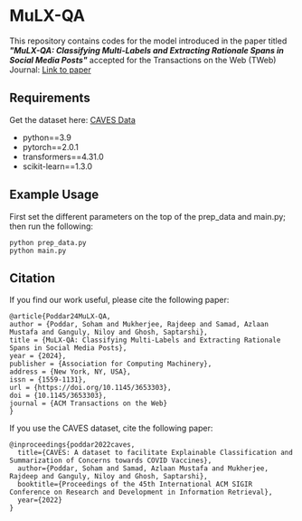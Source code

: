 # MuLX-QA
This repository contains codes for the model introduced in the paper titled ***"MuLX-QA: Classifying Multi-Labels and Extracting Rationale Spans in Social Media Posts"***
accepted for the Transactions on the Web (TWeb) Journal: [Link to paper](https://dl.acm.org/doi/10.1145/3653303)

## Requirements
Get the dataset here: [CAVES Data](https://github.com/sohampoddar26/caves-data)

- python==3.9
- pytorch==2.0.1
- transformers==4.31.0
- scikit-learn==1.3.0


## Example Usage 
First set the different parameters on the top of the prep_data and main.py; then run the following:

```
python prep_data.py
python main.py
```


## Citation
If you find our work useful, please cite the following paper:
```
@article{Poddar24MuLX-QA,
author = {Poddar, Soham and Mukherjee, Rajdeep and Samad, Azlaan Mustafa and Ganguly, Niloy and Ghosh, Saptarshi},
title = {MuLX-QA: Classifying Multi-Labels and Extracting Rationale Spans in Social Media Posts},
year = {2024},
publisher = {Association for Computing Machinery},
address = {New York, NY, USA},
issn = {1559-1131},
url = {https://doi.org/10.1145/3653303},
doi = {10.1145/3653303},
journal = {ACM Transactions on the Web}
}
```

If you use the CAVES dataset, cite the following paper:
```
@inproceedings{poddar2022caves,
  title={CAVES: A dataset to facilitate Explainable Classification and Summarization of Concerns towards COVID Vaccines},
  author={Poddar, Soham and Samad, Azlaan Mustafa and Mukherjee, Rajdeep and Ganguly, Niloy and Ghosh, Saptarshi},
  booktitle={Proceedings of the 45th International ACM SIGIR Conference on Research and Development in Information Retrieval},
  year={2022}
}
```

